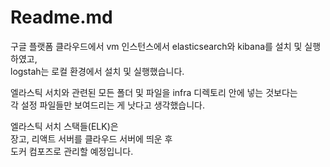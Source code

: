 <h1>Readme.md</h1>

구글 플랫폼 클라우드에서 vm 인스턴스에서
elasticsearch와 kibana를 설치 및 실행하였고, </br>
logstah는 로컬 환경에서 설치 및 실행했습니다.

엘라스틱 서치와 관련된 모든 폴더 및 파일을 infra 디렉토리 안에 넣는 것보다는 </br>
각 설정 파일들만 보여드리는 게 낫다고 생각했습니다.

엘라스틱 서치 스택들(ELK)은 </br>
장고, 리액트 서버를 클라우드 서버에 띄운 후 </br>
도커 컴포즈로 관리할 예정입니다.